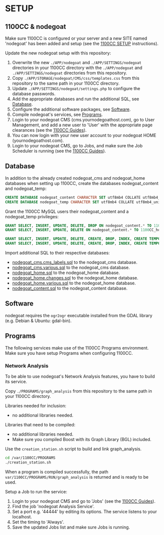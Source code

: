 # SETUP

## 1100CC & nodegoat

Make sure 1100CC is configured or your server and a new SITE named 'nodegoat' has been added and setup (see the [1100CC SETUP](https://github.com/LAB1100/1100CC/blob/master/SETUP.md) instructions).

Update the new nodegoat setup with this repository:
1. Overwrite the new `./APP/nodegoat` and  `./APP/SETTINGS/nodegoat` directories in your 1100CC directory with the `./APP/nodegoat` and `./APP/SETTINGS/nodegoat` directories from this repository.
1. Copy `./APP/STORAGE/nodegoat/CMS/css/templates.css` from this repository to the same path in your 1100CC directory.
1. Update `./APP/SETTINGS/nodegoat/settings.php` to configure the database passwords.
1. Add the appropriate databases and run the additional SQL, see [Database](SETUP.md#database).
1. Configure the additional software packages, see [Software](SETUP.md#software).
1. Compile nodegoat's services, see [Programs](SETUP.md#programs).
1. Login to your nodegoat CMS (cms.yournodegoathost.com), go to User Management, and add a new user to 'User' with the appropriate page clearances (see the [1100CC Guides](https://lab1100.com/1100cc/guides#create-user)).
1. You can now login with your new user account to your nodegoat HOME (yournodegoathost.com).
1. Login to your nodegoat CMS, go to Jobs, and make sure the Job Scheduler is running (see the [1100CC Guides](https://lab1100.com/1100cc/guides#run-jobs)).

## Database

In addition to the already created nodegoat_cms and nodegoat_home databases when setting up 1100CC, create the databases nodegoat_content and nodegoat_temp:

```sql
CREATE DATABASE nodegoat_content CHARACTER SET utf8mb4 COLLATE utf8mb4_unicode_ci;
CREATE DATABASE nodegoat_temp CHARACTER SET utf8mb4 COLLATE utf8mb4_unicode_ci;
```

Grant the 1100CC MySQL users their nodegoat_content and a nodegoat_temp privileges:

```sql
GRANT SELECT, INSERT, UPDATE, DELETE, DROP ON nodegoat_content.* TO 1100CC_cms@localhost;
GRANT SELECT, INSERT, UPDATE, DELETE ON nodegoat_content.* TO 1100CC_home@localhost;

GRANT SELECT, INSERT, UPDATE, DELETE, CREATE, DROP, INDEX, CREATE TEMPORARY TABLES, EXECUTE, CREATE ROUTINE, ALTER ROUTINE ON nodegoat_temp.* TO 1100CC_cms@localhost;
GRANT SELECT, INSERT, UPDATE, DELETE, CREATE, DROP, INDEX, CREATE TEMPORARY TABLES, EXECUTE ON nodegoat_temp.* TO 1100CC_home@localhost;
```

Import additional SQL to their respective databases:
* [nodegoat_cms.cms_labels.sql](/setup/nodegoat_cms.cms_labels.sql) to the nodegoat_cms database.
* [nodegoat_cms.various.sql](/setup/nodegoat_cms.various.sql) to the nodegoat_cms database.
* [nodegoat_home.sql](/setup/nodegoat_home.sql) to the nodegoat_home database.
* [nodegoat_home.changes.sql](/setup/nodegoat_home.changes.sql) to the nodegoat_home database.
* [nodegoat_home.various.sql](/setup/nodegoat_home.various.sql) to the nodegoat_home database.
* [nodegoat_content.sql](/setup/nodegoat_content.sql) to the nodegoat_content database.

## Software

nodegoat requires the `ogr2ogr` executable installed from the GDAL library (e.g. Debian & Ubuntu: gdal-bin).

## Programs

The following services make use of the 1100CC Programs environment. Make sure you have setup Programs when configuring 1100CC.

### Network Analysis

To be able to use nodegoat's Network Analysis features, you have to build its service.

Copy `./PROGRAMS/graph_analysis` from this repository to the same path in your 1100CC directory.

Libraries needed for inclusion:
* no additional libraries needed.

Libraries that need to be compiled:
* no additional libraries needed.
* Make sure you compiled Boost with its Graph Library (BGL) included.

Use the `creation_station.sh` script to build and link graph_analysis.

```bash
cd /var/1100CC/PROGRAMS
./creation_station.sh
```

When a program is compiled successfully, the path `var/1100CC/PROGRAMS/RUN/graph_analysis` is returned and is ready to be used.

Setup a Job to run the service:
1. Login to your nodegoat CMS and go to 'Jobs' (see the [1100CC Guides](https://lab1100.com/1100cc/guides#run-jobs)).
1. Find the job 'nodegoat Analysis Service'.
1. Set a port e.g. '44444' by editing its options. The service listens to your localhost.
1. Set the timing to 'Always'.
1. Save the updated Jobs list and make sure Jobs is running.
